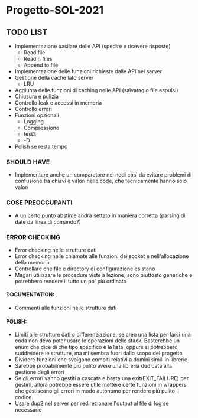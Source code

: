 # Progetto-SOL-2021

## TODO LIST

- Implementazione basilare delle API (spedire e ricevere risposte)
  - Read file
  - Read n files
  - Append to file
- Implementazione delle funzioni richieste dalle API nel server
- Gestione della cache lato server
  - LRU
- Aggiunta delle funzioni di caching nelle API (salvatagio file espulsi)
- Chiusura e pulizia
- Controllo leak e accessi in memoria
- Controllo errori
- Funzioni opzionali
  - Logging
  - Compressione
  - test3
  - -D
- Polish se resta tempo

### SHOULD HAVE

- Implementare anche un comparatore nei nodi così da evitare problemi di confusione tra chiavi e valori
  nelle code, che tecnicamente hanno solo valori

### COSE PREOCCUPANTI
- A un certo punto abstime andrà settato in maniera corretta (parsing di date da linea di comando?)

### ERROR CHECKING
- Error checking nelle strutture dati
- Error checking nelle chiamate alle funzioni dei socket e nell'allocazione della memoria
- Controllare che file e directory di configurazione esistano
- Magari utilizzare le procedure viste a lezione, sono piuttosto generiche e potrebbero rendere il tutto un po' più ordinato

#### DOCUMENTATION:
- Commenti alle funzioni nelle strutture dati

#### POLISH:
- Limiti alle strutture dati o differenziazione: se creo una lista per farci una coda non devo   poter
  usare le operazioni dello stack. Basterebbe un enum che dice di che tipo specifico è la lista, oppure
  si potrebbero suddividere le strutture, ma mi sembra fuori dallo scopo del progetto
- Dividere funzioni che svolgono compiti relativi a domini simili in librerie
- Sarebbe probabilmente più pulito avere una libreria dedicata alla gestione degli errori
- Se gli errori vanno gestiti a cascata e basta una exit(EXIT_FAILURE) per gestirli, allora potrebbe 
  essere utile mettere certe funzioni in wrappers che gestiscano gli errori in modo autonomo per rendere
  più pulito il codice.
- Usare dup2 nel server per redirezionare l'output al file di log se necessario